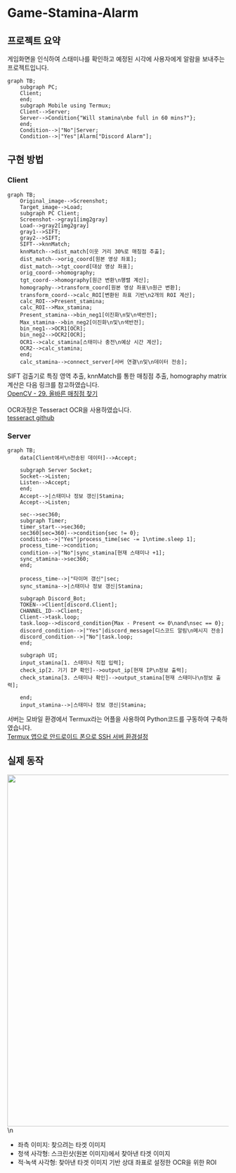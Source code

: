 # Game-Stamina-Alarm
## 프로젝트 요약
게임화면을 인식하여 스태미나를 확인하고 예정된 시각에 사용자에게 알람을 보내주는 프로젝트입니다.

```mermaid
graph TB;
    subgraph PC;
    Client;
    end;
    subgraph Mobile using Termux;
    Client-->Server;
    Server-->Condition{"Will stamina\nbe full in 60 mins?"};
    end;
    Condition-->|"No"|Server;
    Condition-->|"Yes"|Alarm["Discord Alarm"];
```

## 구현 방법
### Client
```mermaid
graph TB;
    Original_image-->Screenshot;
    Target_image-->Load;
    subgraph PC Client;
    Screenshot-->gray1[img2gray]
    Load-->gray2[img2gray]
    gray1-->SIFT;
    gray2-->SIFT;
    SIFT-->knnMatch;
    knnMatch-->dist_match[이웃 거리 30%로 매칭점 추출];
    dist_match-->orig_coord[원본 영상 좌표];
    dist_match-->tgt_coord[대상 영상 좌표];
    orig_coord-->homography;
    tgt_coord-->homography[원근 변환\n행렬 계산];
    homography-->transform_coord[원본 영상 좌표\n원근 변환];
    transform_coord-->calc_ROI[변환된 좌표 기반\n2개의 ROI 계산];
    calc_ROI-->Present_stamina;
    calc_ROI-->Max_stamina;
    Present_stamina-->bin_neg1[이진화\n및\n색반전];
    Max_stamina-->bin_neg2[이진화\n및\n색반전];
    bin_neg1-->OCR1[OCR];
    bin_neg2-->OCR2[OCR];
    OCR1-->calc_stamina[스태미나 충전\n예상 시간 계산];
    OCR2-->calc_stamina;
    end;
    calc_stamina-->connect_server[서버 연결\n및\n데이터 전송];
```
SIFT 검출기로 특징 영역 추출, knnMatch를 통한 매칭점 추출, homography matrix계산은 다음 링크를 참고하였습니다.  
[OpenCV - 29. 올바른 매칭점 찾기](https://bkshin.tistory.com/entry/OpenCV-29-%EC%98%AC%EB%B0%94%EB%A5%B8-%EB%A7%A4%EC%B9%AD%EC%A0%90-%EC%B0%BE%EA%B8%B0)  
<br>
OCR과정은 Tesseract OCR을 사용하였습니다.  
[tesseract github](https://github.com/UB-Mannheim/tesseract)  

### Server
```mermaid
graph TB;
    data[Client에서\n전송된 데이터]-->Accept;

    subgraph Server Socket;
    Socket-->Listen;
    Listen-->Accept;
    end;
    Accept-->|스태미나 정보 갱신|Stamina;
    Accept-->Listen;

    sec-->sec360;
    subgraph Timer;
    timer_start-->sec360;
    sec360[sec=360]-->condition{sec != 0};
    condition-->|"Yes"|process_time[sec -= 1\ntime.sleep 1];
    process_time-->condition;
    condition-->|"No"|sync_stamina[현재 스태미나 +1];
    sync_stamina-->sec360;
    end;

    process_time-->|"타이머 갱신"|sec;
    sync_stamina-->|스태미나 정보 갱신|Stamina;

    subgraph Discord_Bot;
    TOKEN-->Client[discord.Client];
    CHANNEL_ID-->Client;
    Client-->task.loop;
    task.loop-->discord_condition{Max - Present <= 0\nand\nsec == 0};
    discord_condition-->|"Yes"|discord_message[디스코드 알림\n메시지 전송]
    discord_condition-->|"No"|task.loop;
    end;
    
    subgraph UI;
    input_stamina[1. 스태미나 직접 입력];
    check_ip[2. 기기 IP 확인]-->output_ip[현재 IP\n정보 출력];
    check_stamina[3. 스태미나 확인]-->output_stamina[현재 스태미나\n정보 출력];
    
    end;
    input_stamina-->|스태미나 정보 갱신|Stamina;
```
서버는 모바일 환경에서 Termux라는 어플을 사용하여 Python코드를 구동하여 구축하였습니다.    
[Termux 앱으로 안드로이드 폰으로 SSH 서버 환경설정](https://oopaque.tistory.com/84)  

## 실제 동작
<img src="https://github.com/201710808/Game-Stamina-Alarm/assets/79844211/2d9e5fa3-55d3-49f2-9104-07b7fa1cae21" width="800">\n
- 좌측 이미지: 찾으려는 타겟 이미지
- 청색 사각형: 스크린샷(원본 이미지)에서 찾아낸 타겟 이미지
- 적·녹색 사각형: 찾아낸 타겟 이미지 기반 상대 좌표로 설정한 OCR을 위한 ROI 
